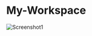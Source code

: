 # My-Workspace
![Screenshot1](https://user-images.githubusercontent.com/48548726/207293213-9e21aebb-7c1a-4ce3-b5c3-75e1814a1c3e.png)
